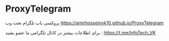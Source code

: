 # ProxyTelegram
پروکسی یاب تلگرام تحت وب 
https://amirhosseinvk10.github.io/ProxyTelegram

برای اطلاعات بیشتر در کانال تلگرامی ما عضو بشید :
 https://t.me/InfoTech_VK

